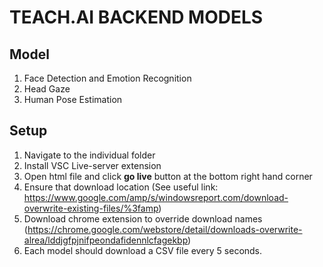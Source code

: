 # TEACH.AI BACKEND MODELS
## Model
1. Face Detection and Emotion Recognition
2. Head Gaze
3. Human Pose Estimation

## Setup
1. Navigate to the individual folder
2. Install VSC Live-server extension
3. Open html file and click **go live** button at the bottom right hand corner
4. Ensure that download location (See useful link: https://www.google.com/amp/s/windowsreport.com/download-overwrite-existing-files/%3famp) 
5. Download chrome extension to override download names (https://chrome.google.com/webstore/detail/downloads-overwrite-alrea/lddjgfpjnifpeondafidennlcfagekbp)
6. Each model should download a CSV file every 5 seconds.





